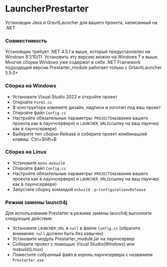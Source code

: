 # LauncherPrestarter
Установщик Java и GravitLauncher для вашего проекта, написанный на .NET
### Совместимость
Установщик требует .NET 4.5.1 и выше, который предустановлен на Windows 8.1/10/11. Установить эту версию можно на Windows 7 и выше. Многие сборки Windows уже содержат в себе .NET Framework подходящей версии
Prestarter_module работает только с GrtavitLauncher 5.5.0+
### Сборка на Windows
- Установите Visual Studio 2022 и откройте проект
- Откройте `Form1.cs`
- В конструкторе измените дизайн, надписи и логотип под ваш проект
- Откройте файл `Config.cs`
- Настройте обязательные параметры: `PROJECT`(название вашего проекта как в лаунчсервере) и `LAUNCHER_URL`(ссылку на ваш лаунчер как в лаунчсервере)  
- Выберите тип сборки Release  и соберите проект комбинацоей клавиш `Ctrl+Shift+B
### Сборка на Linux
- Установите `mono-msbuild`
- Откройте файл `Config.cs`
- Настройте обязательные параметры: `PROJECT`(название вашего проекта как в лаунчсервере) и `LAUNCHER_URL`(ссылку на ваш лаунчер как в лаунчсервере)
- Запустите сборку командой `msbuild -p:Configuration=Release`
### Режим замены launch4j
Для использования Prestarter в режиме замены launch4j выполните следующие действия:
- Установите `LAUNCHER_URL` в `null` в файле `Config.cs` (обратите внимание: `null` должен быть без кавычек)
- Установите модуль Prestarter_module.jar на лаунчсервер
- Соберите проект с помощью Visual Studio(Windows) или msbuild(Linux)
- Поместите собранный файл в корень лаунчсервера с названием `Prestarter.exe`
